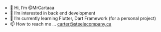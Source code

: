 - 👋 Hi, I’m @MrCartaaa
- 👀 I’m interested in back end development
- 🌱 I’m currently learning Flutter, Dart Framework (for a personal project)
- 📫 How to reach me ...
  carter@steelecompany.ca

<!---
MrCartaaa/MrCartaaa is a ✨ special ✨ repository because its `README.md` (this file) appears on your GitHub profile.
You can click the Preview link to take a look at your changes.
--->
